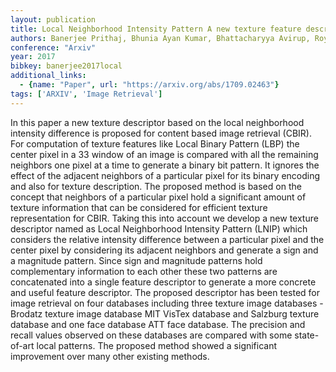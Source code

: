 ```yaml
---
layout: publication
title: Local Neighborhood Intensity Pattern A new texture feature descriptor for image retrieval
authors: Banerjee Prithaj, Bhunia Ayan Kumar, Bhattacharyya Avirup, Roy Partha Pratim, Murala Subrahmanyam
conference: "Arxiv"
year: 2017
bibkey: banerjee2017local
additional_links:
  - {name: "Paper", url: "https://arxiv.org/abs/1709.02463"}
tags: ['ARXIV', 'Image Retrieval']
---
```

In this paper a new texture descriptor based on the local neighborhood intensity difference is proposed for content based image retrieval (CBIR). For computation of texture features like Local Binary Pattern (LBP) the center pixel in a 33 window of an image is compared with all the remaining neighbors one pixel at a time to generate a binary bit pattern. It ignores the effect of the adjacent neighbors of a particular pixel for its binary encoding and also for texture description. The proposed method is based on the concept that neighbors of a particular pixel hold a significant amount of texture information that can be considered for efficient texture representation for CBIR. Taking this into account we develop a new texture descriptor named as Local Neighborhood Intensity Pattern (LNIP) which considers the relative intensity difference between a particular pixel and the center pixel by considering its adjacent neighbors and generate a sign and a magnitude pattern. Since sign and magnitude patterns hold complementary information to each other these two patterns are concatenated into a single feature descriptor to generate a more concrete and useful feature descriptor. The proposed descriptor has been tested for image retrieval on four databases including three texture image databases - Brodatz texture image database MIT VisTex database and Salzburg texture database and one face database ATT face database. The precision and recall values observed on these databases are compared with some state-of-art local patterns. The proposed method showed a significant improvement over many other existing methods.
